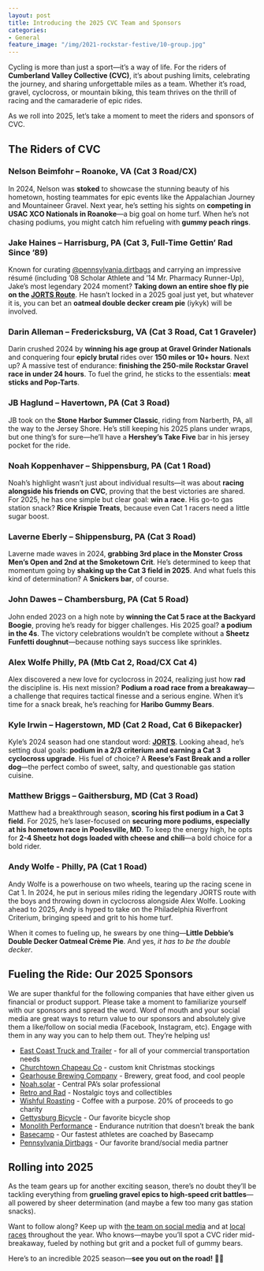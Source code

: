 ```yaml
---
layout: post
title: Introducing the 2025 CVC Team and Sponsors
categories:
- General
feature_image: "/img/2021-rockstar-festive/10-group.jpg"
---
```

Cycling is more than just a sport—it&rsquo;s a way of life. For the riders of **Cumberland Valley Collective (CVC)**, it&rsquo;s about pushing limits, celebrating the journey, and sharing unforgettable miles as a team. Whether it&rsquo;s road, gravel, cyclocross, or mountain biking, this team thrives on the thrill of racing and the camaraderie of epic rides. 

As we roll into 2025, let&rsquo;s take a moment to meet the riders and sponsors of CVC.  

## The Riders of CVC  

### Nelson Beimfohr – Roanoke, VA (Cat 3 Road/CX)  
In 2024, Nelson was **stoked** to showcase the stunning beauty of his hometown, hosting teammates for epic events like the Appalachian Journey and Mountaineer Gravel. Next year, he&rsquo;s setting his sights on **competing in USAC XCO Nationals in Roanoke**—a big goal on home turf. When he&rsquo;s not chasing podiums, you might catch him refueling with **gummy peach rings**.  

### Jake Haines – Harrisburg, PA (Cat 3, Full-Time Gettin&rsquo; Rad Since &rsquo;89)  
Known for curating [@pennsylvania.dirtbags](https://www.instagram.com/pennsylvania.dirtbags/) and carrying an impressive résumé (including &rsquo;08 Scholar Athlete and &rsquo;14 Mr. Pharmacy Runner-Up), Jake&rsquo;s most legendary 2024 moment? **Taking down an entire shoe fly pie on the [JORTS Route](https://www.youtube.com/watch?v=Paauv6M7T-M&t=127s)**. He hasn&rsquo;t locked in a 2025 goal just yet, but whatever it is, you can bet an **oatmeal double decker cream pie** (iykyk) will be involved.  

### Darin Alleman – Fredericksburg, VA (Cat 3 Road, Cat 1 Graveler)  
Darin crushed 2024 by **winning his age group at Gravel Grinder Nationals** and conquering four **epicly brutal** rides over **150 miles or 10+ hours**. Next up? A massive test of endurance: **finishing the 250-mile Rockstar Gravel race in under 24 hours**. To fuel the grind, he sticks to the essentials: **meat sticks and Pop-Tarts**.  

### JB Haglund – Havertown, PA (Cat 3 Road)  
JB took on the **Stone Harbor Summer Classic**, riding from Narberth, PA, all the way to the Jersey Shore. He&rsquo;s still keeping his 2025 plans under wraps, but one thing&rsquo;s for sure—he&rsquo;ll have a **Hershey&rsquo;s Take Five** bar in his jersey pocket for the ride.  

### Noah Koppenhaver – Shippensburg, PA (Cat 1 Road)  
Noah&rsquo;s highlight wasn&rsquo;t just about individual results—it was about **racing alongside his friends on CVC**, proving that the best victories are shared. For 2025, he has one simple but clear goal: **win a race**. His go-to gas station snack? **Rice Krispie Treats**, because even Cat 1 racers need a little sugar boost.  

### Laverne Eberly – Shippensburg, PA (Cat 3 Road)  
Laverne made waves in 2024, **grabbing 3rd place in the Monster Cross Men&rsquo;s Open and 2nd at the Smoketown Crit**. He&rsquo;s determined to keep that momentum going by **shaking up the Cat 3 field in 2025**. And what fuels this kind of determination? A **Snickers bar**, of course.  

### John Dawes – Chambersburg, PA (Cat 5 Road)  
John ended 2023 on a high note by **winning the Cat 5 race at the Backyard Boogie**, proving he&rsquo;s ready for bigger challenges. His 2025 goal? **a podium in the 4s**. The victory celebrations wouldn&rsquo;t be complete without a **Sheetz Funfetti doughnut**—because nothing says success like sprinkles.  

### Alex Wolfe Philly, PA (Mtb Cat 2, Road/CX Cat 4)  
Alex discovered a new love for cyclocross in 2024, realizing just how **rad** the discipline is. His next mission? **Podium a road race from a breakaway**—a challenge that requires tactical finesse and a serious engine. When it&rsquo;s time for a snack break, he&rsquo;s reaching for **Haribo Gummy Bears**.  

### Kyle Irwin – Hagerstown, MD (Cat 2 Road, Cat 6 Bikepacker)  
Kyle&rsquo;s 2024 season had one standout word: **[JORTS](https://www.youtube.com/watch?v=Paauv6M7T-M&t=127s)**. Looking ahead, he&rsquo;s setting dual goals: **podium in a 2/3 criterium and earning a Cat 3 cyclocross upgrade**. His fuel of choice? A **Reese&rsquo;s Fast Break and a roller dog**—the perfect combo of sweet, salty, and questionable gas station cuisine.  

### Matthew Briggs – Gaithersburg, MD (Cat 3 Road)  
Matthew had a breakthrough season, **scoring his first podium in a Cat 3 field**. For 2025, he&rsquo;s laser-focused on **securing more podiums, especially at his hometown race in Poolesville, MD**. To keep the energy high, he opts for **2-4 Sheetz hot dogs loaded with cheese and chili**—a bold choice for a bold rider.

### Andy Wolfe - Philly, PA (Cat 1 Road)
Andy Wolfe is a powerhouse on two wheels, tearing up the racing scene in Cat 1. In 2024, he put in serious miles riding the legendary JORTS route with the boys and throwing down in cyclocross alongside Alex Wolfe. Looking ahead to 2025, Andy is hyped to take on the Philadelphia Riverfront Criterium, bringing speed and grit to his home turf.  

When it comes to fueling up, he swears by one thing—**Little Debbie’s Double Decker Oatmeal Crème Pie**. And yes, *it has to be the double decker*.

## Fueling the Ride: Our 2025 Sponsors

We are super thankful for the following companies that have either given us financial or product support. Please take a moment to familiarize yourself with our sponsors and spread the word. Word of mouth and your social media are great ways to return value to our sponsors and absolutely give them a like/follow on social media (Facebook, Instagram, etc). Engage with them in any way you can to help them out. They&rsquo;re helping us!

- [East Coast Truck and Trailer](https://ectts.com/) - for all of your commercial transportation needs
- [Churchtown Chapeau Co](https://chapeauco.bigcartel.com/about-churchtown-chapeau-co) - custom knit Christmas stockings
- [Gearhouse Brewing Company](https://gearhousebrewingco.com/) - Brewery, great food, and cool people
- [Noah.solar](https://www.noah.solar/) - Central PA&rsquo;s solar professional
- [Retro and Rad](https://retroandrad.com) - Nostalgic toys and collectibles
- [Wishful Roasting](https://wishfulroasting.com/?srsltid=AfmBOorTGBgdXYsJgWNns76SW2knK88usp7UGAJUONa2WqyoRWxxwIXb)  - Coffee with a purpose. 20% of proceeds to go charity
- [Gettysburg Bicycle](https://gettysburgbicycle.com) - Our favorite bicycle shop  
- [Monolith Performance](https://monolithperformance.com/) - Endurance nutrition that doesn&rsquo;t break the bank
- [Basecamp](https://www.joinbasecamp.com/?srsltid=AfmBOopOyR4SBtPLzKTdKJb8rEvtXnLccnCAUWgzkrRfZJ1uhR8-KknD) - Our fastest athletes are coached by Basecamp
- [Pennsylvania Dirtbags](https://padirtbags.com/) - Our favorite brand/social media partner

## **Rolling into 2025**  
As the team gears up for another exciting season, there&rsquo;s no doubt they&rsquo;ll be tackling everything from **grueling gravel epics to high-speed crit battles**—all powered by sheer determination (and maybe a few too many gas station snacks).  

Want to follow along? Keep up with [the team on social media](https://www.instagram.com/cvc.bike/) and at [local races](/events/) throughout the year. Who knows—maybe you&rsquo;ll spot a CVC rider mid-breakaway, fueled by nothing but grit and a pocket full of gummy bears.  

Here&rsquo;s to an incredible 2025 season—**see you out on the road!** 🚴‍♂️
